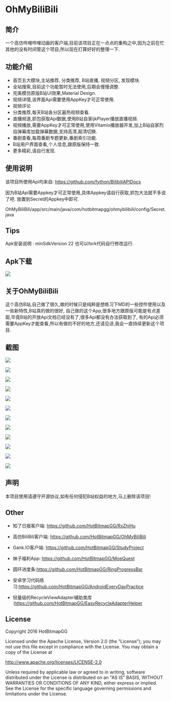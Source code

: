 # OhMyBiliBili

## 简介

一个高仿哔哩哔哩动画的客户端,目前该项目正在一点点的重构之中,因为之前在忙其他的没有时间管这个项目,所以现在打算好好的整理一下.

## 功能介绍

* 首页五大模块,主站推荐, 分类推荐, B站直播, 视频分区, 发现模块.
* 全站搜索,目前这个功能暂时无法使用,后期会慢慢调整.
* 完美模仿原版B站UI效果,Material Design.
* 视频详情,该界面Api需要使用AppKey才可正常使用.
* 视频评论
* 分类推荐,每天B站各分区最热视频查看.
* 直播频道,抓包获取Api数据,使用B站自家ijkPlayer播放直播视频.
* 视频播放,需要AppKey才可正常使用,使用Vitamio播放器开发,加上B站自家烈焰弹幕库加载弹幕数据,支持高清,超清切换.
* 番剧查看,每周番剧专题更新,番剧索引功能.
* B站用户界面查看,个人信息,跟原版保持一致.
* 更多精彩,请自行发现.


## 使用说明
该项目所使用Api均来自:
https://github.com/fython/BilibiliAPIDocs

因为B站Api需要Appkey才可正常使用,具体Appkey请自行获取,抓包大法就不多说了吧.
放置到Secret的Appkey中即可.
</p>OhMyBiliBili/app/src/main/java/com/hotbitmapgg/ohmybilibili/config/Secret.java

## Tips
Apk安装说明 : minSdkVersion 22
也可以fork代码自行修改运行.

## Apk下载
![](https://github.com/HotBitmapGG/OhMyBiliBili/blob/OhMyBiliBili/bilibiliPic/bilibili.png?raw=true)


## 关于OhMyBiliBili

这个高仿B站,自己做了很久,做的时候只是纯粹是想练习下MD的一些控件使用以及一些新特性,B站真的做的很好,
自己做的这个App,很多地方跟原版可能是有点差距,毕竟B站的开放Api文档已经没有了,很多Api都没有办法获取到了,
有的Api必须需要AppKey才能查看,所以有做的不好的地方,还请见谅,我会一直持续更新这个项目.



## 截图

![](https://github.com/HotBitmapGG/OhMyBiliBili/blob/OhMyBiliBili/bilibiliPic/01.jpg?raw=true)

![](https://github.com/HotBitmapGG/OhMyBiliBili/blob/OhMyBiliBili/bilibiliPic/02.jpg?raw=true)

![](https://github.com/HotBitmapGG/OhMyBiliBili/blob/OhMyBiliBili/bilibiliPic/03.jpg?raw=true)

![](https://github.com/HotBitmapGG/OhMyBiliBili/blob/OhMyBiliBili/bilibiliPic/04.jpg?raw=true)

![](https://github.com/HotBitmapGG/OhMyBiliBili/blob/OhMyBiliBili/bilibiliPic/05.jpg?raw=true)

![](https://github.com/HotBitmapGG/OhMyBiliBili/blob/OhMyBiliBili/bilibiliPic/06.jpg?raw=true)

![](https://github.com/HotBitmapGG/OhMyBiliBili/blob/OhMyBiliBili/bilibiliPic/07.jpg?raw=true)

![](https://github.com/HotBitmapGG/OhMyBiliBili/blob/OhMyBiliBili/bilibiliPic/08.jpg?raw=true)

![](https://github.com/HotBitmapGG/OhMyBiliBili/blob/OhMyBiliBili/bilibiliPic/09.jpg?raw=true)

![](https://github.com/HotBitmapGG/OhMyBiliBili/blob/OhMyBiliBili/bilibiliPic/10.jpg?raw=true)

![](https://github.com/HotBitmapGG/OhMyBiliBili/blob/OhMyBiliBili/bilibiliPic/11.jpg?raw=true)

![](https://github.com/HotBitmapGG/OhMyBiliBili/blob/OhMyBiliBili/bilibiliPic/12.jpg?raw=true)

## 声明
本项目使用请遵守开源协议,如有任何侵犯B站权益的地方,马上删除该项目!


## Other

  * 知了日报客户端: https://github.com/HotBitmapGG/RxZhiHu

  * 高仿BiliBili客户端: https://github.com/HotBitmapGG/OhMyBiliBili

  * Gank.IO客户端: https://github.com/HotBitmapGG/StudyProject

  * 妹子福利App: https://github.com/HotBitmapGG/MoeQuest

  * 圆环进度条:https://github.com/HotBitmapGG/RingProgressBar

  * 安卓学习代码练习:https://github.com/HotBitmapGG/AndroidEveryDayPractice
  
  * 轻量级的RecycleViewAdapter辅助类库 :https://github.com/HotBitmapGG/EasyRecycleAdapterHelper

## License

 Copyright 2016 HotBitmapGG

 Licensed under the Apache License, Version 2.0 (the "License"); you may not use this file except in compliance with the License. You may obtain a copy of the License at

 http://www.apache.org/licenses/LICENSE-2.0

 Unless required by applicable law or agreed to in writing, software distributed under the License is distributed on an "AS IS" BASIS, WITHOUT WARRANTIES OR CONDITIONS OF ANY KIND, either express or implied. See the License for the specific language governing permissions and limitations under the License.





